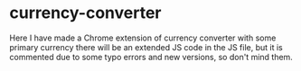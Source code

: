 # currency-converter
Here I have made a Chrome extension of currency converter with some primary currency
there will be an extended JS code in the JS file, but it is commented due to some typo errors and new versions, so don't mind them.
